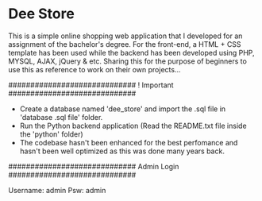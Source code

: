 # Dee Store
This is a simple online shopping web application that I developed for an assignment of the bachelor's degree. For the front-end, a HTML + CSS template has been used while the backend has been developed using PHP, MYSQL, AJAX, jQuery &amp; etc. Sharing this for the purpose of beginners to use this as reference to work on their own projects...


#############################
! Important
#############################

+ Create a database named 'dee_store' and import the .sql file in 'database .sql file' folder.
+ Run the Python backend application (Read the README.txt file inside the 'python' folder)
+ The codebase hasn't been enhanced for the best perfomance and hasn't been well optimized as this was done many years back.


#############################
 Admin Login
#############################

Username: admin
Psw: admin